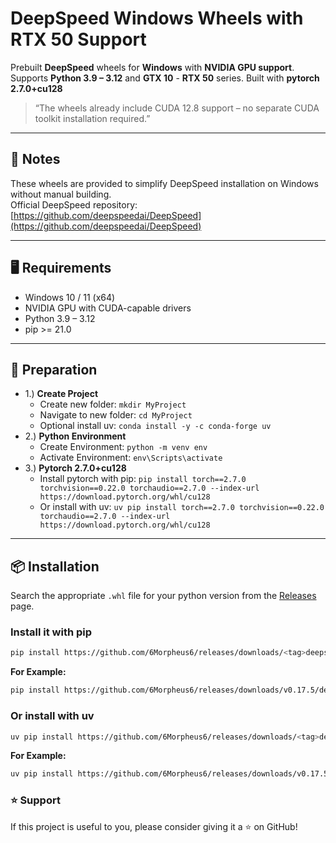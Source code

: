 # DeepSpeed Windows Wheels with RTX 50 Support

Prebuilt **DeepSpeed** wheels for **Windows** with **NVIDIA GPU support**.  
Supports **Python 3.9 – 3.12** and **GTX 10** - **RTX 50** series.
Built with **pytorch 2.7.0+cu128**  
> “The wheels already include CUDA 12.8 support – no separate CUDA toolkit installation  required.”

---

## 📜 Notes

These wheels are provided to simplify DeepSpeed installation on Windows without manual building.  
Official DeepSpeed repository: [https://github.com/deepspeedai/DeepSpeed](https://github.com/deepspeedai/DeepSpeed)

---

## 🖥️ Requirements

- Windows 10 / 11 (x64)  
- NVIDIA GPU with CUDA-capable drivers  
- Python 3.9 – 3.12  
- pip >= 21.0

---

## 🔧 Preparation

- 1.) **Create Project**
  - Create new folder: `mkdir MyProject`
  - Navigate to new folder: `cd MyProject`
  - Optional install uv: `conda install -y -c conda-forge uv`
- 2.) **Python Environment**
  - Create Environment: `python -m venv env`
  - Activate Environment: `env\Scripts\activate`
- 3.) **Pytorch 2.7.0+cu128**
  - Install pytorch with pip: `pip install torch==2.7.0 torchvision==0.22.0 torchaudio==2.7.0 --index-url https://download.pytorch.org/whl/cu128`
  - Or install with uv: `uv pip install torch==2.7.0 torchvision==0.22.0 torchaudio==2.7.0 --index-url https://download.pytorch.org/whl/cu128`

---

## 📦 Installation

Search the appropriate `.whl` file for your python version from the [Releases](https://github.com/6Morpheus6/releases) page.

### Install it with pip

```bash
pip install https://github.com/6Morpheus6/releases/downloads/<tag>deepspeed‑<version>‑cp<pythonversion>‑cp<pythonversion>‑win_amd64.whl
```

**For Example:**

```bash
pip install https://github.com/6Morpheus6/releases/downloads/v0.17.5/deepspeed-0.17.5+e1560d84-cp310-cp310-win_amd64.whl
```

### Or install with uv

```bash
uv pip install https://github.com/6Morpheus6/releases/downloads/<tag>deepspeed‑<version>‑cp<pythonversion>‑cp<pythonversion>‑win_amd64.whl
```

**For Example:**

```bash
uv pip install https://github.com/6Morpheus6/releases/downloads/v0.17.5/deepspeed-0.17.5+e1560d84-cp310-cp310-win_amd64.whl
```

### ⭐ Support

If this project is useful to you, please consider giving it a ⭐ on GitHub!
